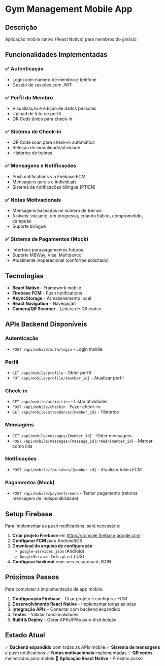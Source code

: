# Gym Management Mobile App

## Descrição
Aplicação mobile nativa (React Native) para membros do ginásio.

## Funcionalidades Implementadas

### ✅ Autenticação
- Login com número de membro e telefone
- Gestão de sessões com JWT

### ✅ Perfil do Membro
- Visualização e edição de dados pessoais
- Upload de foto de perfil
- QR Code único para check-in

### ✅ Sistema de Check-in
- QR Code scan para check-in automático
- Seleção de modalidade/atividade
- Histórico de treinos

### ✅ Mensagens e Notificações
- Push notifications via Firebase FCM
- Mensagens gerais e individuais
- Sistema de notificações bilíngue (PT/EN)

### ✅ Notas Motivacionais
- Mensagens baseadas no número de treinos
- 5 níveis: iniciante, em progresso, criando hábito, comprometido, campeão
- Suporte bilíngue

### ✅ Sistema de Pagamentos (Mock)
- Interface para pagamentos futuros
- Suporte MBWay, Visa, Multibanco
- Atualmente inoperacional (conforme solicitado)

## Tecnologias
- **React Native** - Framework mobile
- **Firebase FCM** - Push notifications
- **AsyncStorage** - Armazenamento local
- **React Navigation** - Navegação
- **Camera/QR Scanner** - Leitura de QR codes

## APIs Backend Disponíveis

### Autenticação
- `POST /api/mobile/auth/login` - Login mobile

### Perfil
- `GET /api/mobile/profile` - Obter perfil
- `PUT /api/mobile/profile/{member_id}` - Atualizar perfil

### Check-in
- `GET /api/mobile/activities` - Listar atividades
- `POST /api/mobile/checkin` - Fazer check-in
- `GET /api/mobile/attendance/{member_id}` - Histórico

### Mensagens
- `GET /api/mobile/messages/{member_id}` - Obter mensagens
- `POST /api/mobile/messages/{message_id}/read/{member_id}` - Marcar como lida

### Notificações
- `POST /api/mobile/fcm-token/{member_id}` - Atualizar token FCM

### Pagamentos (Mock)
- `POST /api/mobile/payments/mock` - Tentar pagamento (retorna mensagem de indisponibilidade)

## Setup Firebase

Para implementar as push notifications, será necessário:

1. **Criar projeto Firebase** em https://console.firebase.google.com
2. **Configurar FCM** para Android/iOS
3. **Download do arquivo de configuração** 
   - `google-services.json` (Android)
   - `GoogleService-Info.plist` (iOS)
4. **Configurar backend** com service account JSON

## Próximos Passos

Para completar a implementação da app mobile:

1. **Configuração Firebase** - Criar projeto e configurar FCM
2. **Desenvolvimento React Native** - Implementar todas as telas
3. **Integração APIs** - Conectar com backend expandido
4. **Testes** - Validar funcionalidades
5. **Build & Deploy** - Gerar APKs/IPAs para distribuição

## Estado Atual

✅ **Backend expandido** com todas as APIs mobile
✅ **Sistema de mensagens** e push notifications
✅ **Notas motivacionais** implementadas
✅ **QR codes** melhorados para mobile
🔄 **Aplicação React Native** - Próximo passo